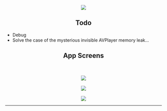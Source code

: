 
<p align="center">
<img src="https://raw.githubusercontent.com/chriswebb09/Musicly/master/Assets/playlist-skip.gif">
</p>

<h2 align="center">Todo</h2>

* Debug
* Solve the case of the mysterious invisible AVPlayer memory leak... 

<h2 align="center">App Screens</h2>

<p align="center">
<br><br>
<img src="https://raw.githubusercontent.com/chriswebb09/Musicly/master/Assets/start.png">
<br><br>
<img src="https://raw.githubusercontent.com/chriswebb09/Musicly/master/Assets/search.png">
<br><br>
<img src="https://raw.githubusercontent.com/chriswebb09/Musicly/master/Assets/progressplay.png">
</p>

___
